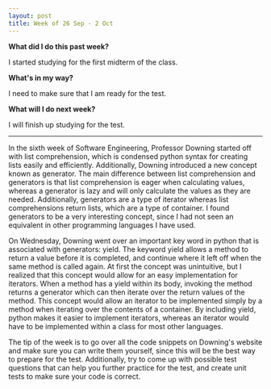 ```yaml
---
layout: post
title: Week of 26 Sep - 2 Oct
---
```

<b>What did I do this past week?</b><br>
<p>I started studying for the first midterm of the class.</p>
<b>What's in my way?</b><br>
<p>I need to make sure that I am ready for the test.</p>
<b>What will I do next week?</b><br>
<p>I will finish up studying for the test.</p>
<hr>
<p class="indented">In the sixth week of Software Engineering, Professor Downing started off with list comprehension, which is condensed python syntax for creating lists easily and efficiently. Additionally, Downing introduced a new concept known as generator. The main difference between list comprehension and generators is that list comprehension is eager when calculating values, whereas a generator is lazy and will only calculate the values as they are needed. Additionally, generators are a type of iterator whereas list comprehensions return lists, which are a type of container. I found generators to be a very interesting concept, since I had not seen an equivalent in other programming languages I have used.</p><!--more-->
<p class="indented">On Wednesday, Downing went over an important key word in python that is associated with generators: yield. The keyword yield allows a method to return a value before it is completed, and continue where it left off when the same method is called again. At first the concept was unintuitive, but I realized that this concept would allow for an easy implementation for iterators. When a method has a yield within its body, invoking the method returns a generator which can then iterate over the return values of the method. This concept would allow an iterator to be implemented simply by a method when iterating over the contents of a container. By including yield, python makes it easier to implement iterators, whereas an iterator would have to be implemented within a class for most other languages.</p>
<p class="indented">The tip of the week is to go over all the code snippets on Downing's website and make sure you can write them yourself, since this will be the best way to prepare for the test. Additionally, try to come up with possible test questions that can help you further practice for the test, and create unit tests to make sure your code is correct.</p>
